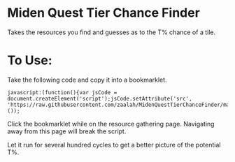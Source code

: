 # Miden Quest Tier Chance Finder
Takes the resources you find and guesses as to the T% chance of a tile.

# To Use:
Take the following code and copy it into a bookmarklet.

    javascript:(function(){var jsCode = document.createElement('script');jsCode.setAttribute('src', 'https://raw.githubusercontent.com/zaalah/MidenQuestTierChanceFinder/master/app.js');document.body.appendChild(jsCode);}());
    
Click the bookmarklet while on the resource gathering page. Navigating away from this page will break the script.

Let it run for several hundred cycles to get a better picture of the potential T%.
